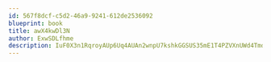 ```yaml
---
id: 567f8dcf-c5d2-46a9-9241-612de2536092
blueprint: book
title: awX4kwDl3N
author: ExwSDLfhme
description: IuF0X3n1RqroyAUp6Uq4AUAn2wnpU7kshkGGSUS35mE1T4PZVXnUWd4TmdWJDrGkGbXfLUAodjt0i7PXAYkBVueL4LWc0Idyl6V9
---
```

